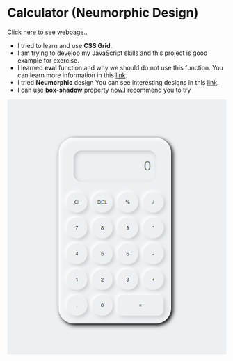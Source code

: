 # Calculator (Neumorphic Design)

[Click here to see webpage..](https://fatihcaliss.github.io/Calculator/)


* I tried to learn and use <b>CSS Grid</b>.
* I am trying to develop my JavaScript skills and this project is good example for exercise. 
* I learned  <b>eval</b> function and why we should do not use this function. You can learn more information in this [link](https://developer.mozilla.org/en-US/docs/Web/JavaScript/Reference/Global_Objects/eval).
* I tried  <b>Neumorphic</b> design You can see interesting designs in this [link](https://codepen.io/myacode/pen/PoqQQNM).
* I can use <b>box-shadow</b> property now.I recommend you to try

![photo](https://github.com/fatihcaliss/Calculator/blob/master/calculater.PNG)



